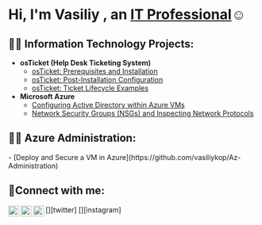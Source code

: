 <h1>Hi, I'm Vasiliy , an <a href="https://www.linkedin.com/in/vasiliy-kopolovich-7b4931310/">IT Professional</a>☺</h1>

<h2>👨‍💻 Information Technology Projects:</h2>

- <b>osTicket (Help Desk Ticketing System)</b>
  - [osTicket: Prerequisites and Installation](https://github.com/vasiliykop/osticket-prereqs)
  - [osTicket: Post-Installation Configuration](https://github.com/vasiliykop/post-install-config)
  - [osTicket: Ticket Lifecycle Examples](https://github.com/vasiliykop/ticket-lifecycle)
- <b>Microsoft Azure</b>
  - [Configuring Active Directory within Azure VMs](https://github.com/vasiliykop/configure-ad)
  - [Network Security Groups (NSGs) and Inspecting Network Protocols](https://github.com/vasiliykop/azure-network-protocols)

 <h2>👨‍💻 Azure Administration:</h2>
 - [Deploy and Secure a VM in Azure](https://github.com/vasiliykop/Az-Administration)
<h2>🤳Connect with me:</h2>

[<img align="left" alt="Josh | Twitter" width="22px" src="https://cdn.jsdelivr.net/npm/simple-icons@v3/icons/twitter.svg" />][twitter]
[<img align="left" alt="Josh | LinkedIn" width="22px" src="https://cdn.jsdelivr.net/npm/simple-icons@v3/icons/linkedin.svg" />][linkedin]
[<img align="left" alt="Josh | Instagram" width="22px" src="https://cdn.jsdelivr.net/npm/simple-icons@v3/icons/instagram.svg" />][instagram]


[linkedin]: https://linkedin.com/in/Josh


